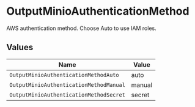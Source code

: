 # OutputMinioAuthenticationMethod

AWS authentication method. Choose Auto to use IAM roles.


## Values

| Name                                    | Value                                   |
| --------------------------------------- | --------------------------------------- |
| `OutputMinioAuthenticationMethodAuto`   | auto                                    |
| `OutputMinioAuthenticationMethodManual` | manual                                  |
| `OutputMinioAuthenticationMethodSecret` | secret                                  |